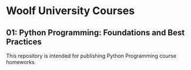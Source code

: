 # Woolf University Courses
## 01: Python Programming: Foundations and Best Practices
This repository is intended for publishing Python Programming course homeworks
